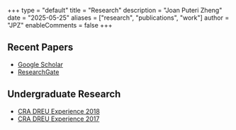 +++
type = "default"
title = "Research"
description = "Joan Puteri Zheng"
date = "2025-05-25"
aliases = ["research", "publications", "work"]
author = "JPZ"
enableComments = false
+++

## Recent Papers
- [Google Scholar](https://scholar.google.com/citations?user=tnbQFeoAAAAJ)
- [ResearchGate](https://www.researchgate.net/profile/Joan-Zheng)

## Undergraduate Research
- [CRA DREU Experience 2018](https://dreu2018.joanzheng.com)
- [CRA DREU Experience 2017](https://dreu2017.joanzheng.com)
